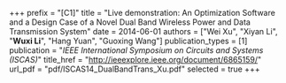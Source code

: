 +++
prefix = "[C1]"
title = "Live demonstration: An Optimization Software and a Design Case of a Novel Dual Band Wireless Power and Data Transmission System"
date = 2014-06-01
authors = ["Wei Xu", "Xiyan Li", "**Wuxi Li**", "Hang Yuan", "Guoxing Wang"]
publication_types = [1]
publication = "*IEEE International Symposium on Circuits and Systems (ISCAS)*"
title_href = "http://ieeexplore.ieee.org/document/6865159/"
url_pdf = "pdf/ISCAS14_DualBandTrans_Xu.pdf"
selected = true
+++
